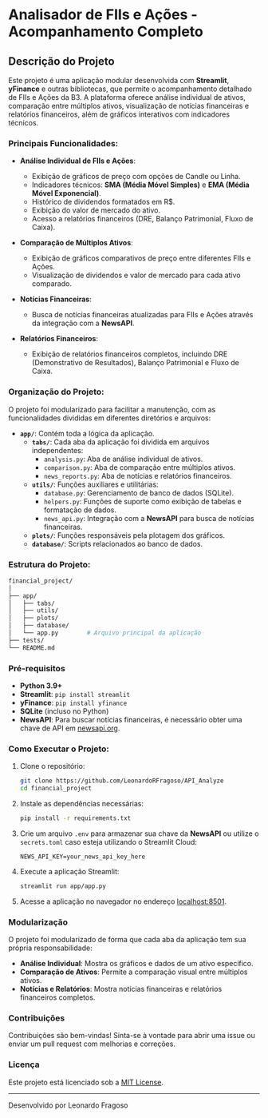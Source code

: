 
# Analisador de FIIs e Ações - Acompanhamento Completo

## Descrição do Projeto

Este projeto é uma aplicação modular desenvolvida com **Streamlit**, **yFinance** e outras bibliotecas, que permite o acompanhamento detalhado de FIIs e Ações da B3. A plataforma oferece análise individual de ativos, comparação entre múltiplos ativos, visualização de notícias financeiras e relatórios financeiros, além de gráficos interativos com indicadores técnicos.

### Principais Funcionalidades:

- **Análise Individual de FIIs e Ações**:
    - Exibição de gráficos de preço com opções de Candle ou Linha.
    - Indicadores técnicos: **SMA (Média Móvel Simples)** e **EMA (Média Móvel Exponencial)**.
    - Histórico de dividendos formatados em R$.
    - Exibição do valor de mercado do ativo.
    - Acesso a relatórios financeiros (DRE, Balanço Patrimonial, Fluxo de Caixa).

- **Comparação de Múltiplos Ativos**:
    - Exibição de gráficos comparativos de preço entre diferentes FIIs e Ações.
    - Visualização de dividendos e valor de mercado para cada ativo comparado.

- **Notícias Financeiras**:
    - Busca de notícias financeiras atualizadas para FIIs e Ações através da integração com a **NewsAPI**.

- **Relatórios Financeiros**:
    - Exibição de relatórios financeiros completos, incluindo DRE (Demonstrativo de Resultados), Balanço Patrimonial e Fluxo de Caixa.

### Organização do Projeto:

O projeto foi modularizado para facilitar a manutenção, com as funcionalidades divididas em diferentes diretórios e arquivos:

- **`app/`**: Contém toda a lógica da aplicação.
  - **`tabs/`**: Cada aba da aplicação foi dividida em arquivos independentes:
    - `analysis.py`: Aba de análise individual de ativos.
    - `comparison.py`: Aba de comparação entre múltiplos ativos.
    - `news_reports.py`: Aba de notícias e relatórios financeiros.
  - **`utils/`**: Funções auxiliares e utilitárias:
    - `database.py`: Gerenciamento de banco de dados (SQLite).
    - `helpers.py`: Funções de suporte como exibição de tabelas e formatação de dados.
    - `news_api.py`: Integração com a **NewsAPI** para busca de notícias financeiras.
  - **`plots/`**: Funções responsáveis pela plotagem dos gráficos.
  - **`database/`**: Scripts relacionados ao banco de dados.

### Estrutura do Projeto:

```bash
financial_project/
│
├── app/
│   ├── tabs/
│   ├── utils/
│   ├── plots/
│   ├── database/
│   └── app.py        # Arquivo principal da aplicação
├── tests/
└── README.md
```

### Pré-requisitos

- **Python 3.9+**
- **Streamlit**: `pip install streamlit`
- **yFinance**: `pip install yfinance`
- **SQLite** (incluso no Python)
- **NewsAPI**: Para buscar notícias financeiras, é necessário obter uma chave de API em [newsapi.org](https://newsapi.org/).

### Como Executar o Projeto:

1. Clone o repositório:

    ```bash
    git clone https://github.com/LeonardoRFragoso/API_Analyze
    cd financial_project
    ```

2. Instale as dependências necessárias:

    ```bash
    pip install -r requirements.txt
    ```

3. Crie um arquivo `.env` para armazenar sua chave da **NewsAPI** ou utilize o `secrets.toml` caso esteja utilizando o Streamlit Cloud:

    ```
    NEWS_API_KEY=your_news_api_key_here
    ```

4. Execute a aplicação Streamlit:

    ```bash
    streamlit run app/app.py
    ```

5. Acesse a aplicação no navegador no endereço [localhost:8501](http://localhost:8501).

### Modularização

O projeto foi modularizado de forma que cada aba da aplicação tem sua própria responsabilidade:
- **Análise Individual**: Mostra os gráficos e dados de um ativo específico.
- **Comparação de Ativos**: Permite a comparação visual entre múltiplos ativos.
- **Notícias e Relatórios**: Mostra notícias financeiras e relatórios financeiros completos.

### Contribuições

Contribuições são bem-vindas! Sinta-se à vontade para abrir uma issue ou enviar um pull request com melhorias e correções.

### Licença

Este projeto está licenciado sob a [MIT License](LICENSE).

---

Desenvolvido por Leonardo Fragoso